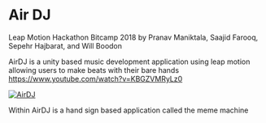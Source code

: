 # Air DJ
Leap Motion Hackathon Bitcamp 2018
by Pranav Maniktala,
Saajid Farooq,
Sepehr Hajbarat,
 and Will Boodon
 
 

AirDJ is a unity based music development application  using leap motion allowing users to make beats with their bare hands
https://www.youtube.com/watch?v=KBGZVMRyLz0

[![AirDJ](https://img.youtube.com/vi/KBGZVMRyLz0/0.jpg)](https://www.youtube.com/watch?v=KBGZVMRyLz0 "AirDJ")


Within AirDJ is a hand sign based application called the meme machine
